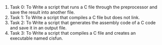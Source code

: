 1. Task 0: To Write a script that runs a C file through the preprocessor and save the result into another file.
2. Task 1: To Write a script that compiles a C file but does not link.
3. Task 2: To Write a script that generates the assembly code of a C code and save it in an output file.
4. Task 3: To Write a script that compiles a C file and creates an executable named cisfun.
